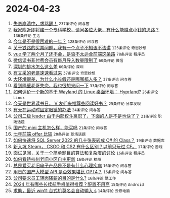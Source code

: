 # 2024-04-23

1. [失恋崩溃中，求骂醒！](https://www.v2ex.com/t/1034891) `237条评论` `问与答`
1. [我家附近即将建一个专科学校，请问各位大佬，有什么能赚点小钱的思路？](https://www.v2ex.com/t/1034899) `136条评论` `生活`
1. [今年是不是很困难的一年？](https://www.v2ex.com/t/1034815) `128条评论` `问与答`
1. [关于铁路的买票问题，我有一个点子不知该不该讲](https://www.v2ex.com/t/1034821) `123条评论` `奇思妙想`
1. [vue 学了两个月了还不会，是否不太适合前端这条路](https://www.v2ex.com/t/1034933) `78条评论` `程序员`
1. [微信读书非付费会员有每月导入数量限制了](https://www.v2ex.com/t/1034799) `60条评论` `微信`
1. [深圳的排水怎么这么差](https://www.v2ex.com/t/1034812) `60条评论` `深圳`
1. [有文采的老哥速速看过来](https://www.v2ex.com/t/1034954) `37条评论` `奇思妙想`
1. [大环境很差，为什么小长假还是哪哪都人多？](https://www.v2ex.com/t/1034904) `37条评论` `问与答`
1. [看到隔壁老哥失恋，我也很想来问一下](https://www.v2ex.com/t/1034985) `33条评论` `问与答`
1. [如何评价一个新的基于 Wayland 的 Linux 桌面环境： Hyprland?](https://www.v2ex.com/t/1034885) `26条评论` `Linux`
1. [今天是世界读书日， V 友们来推荐些阅读好书？](https://www.v2ex.com/t/1034945) `25条评论` `分享发现`
1. [有无在运动时固定眼镜的办法](https://www.v2ex.com/t/1034805) `24条评论` `问与答`
1. [公司二级 leader 由于内部权斗离职了，下面的人是不是也快了？](https://www.v2ex.com/t/1034829) `21条评论` `职场话题`
1. [国产的 mini 主机怎么样，能买吗](https://www.v2ex.com/t/1034828) `21条评论` `问与答`
1. [七年前端 offer 比较](https://www.v2ex.com/t/1034966) `20条评论` `职场话题`
1. [如何快速将 SQL Server 2022 的几十张表转成 C# 的 Class？](https://www.v2ex.com/t/1034846) `19条评论` `数据库`
1. [新入坑 Steam， CSGO 和 CS2 有什么区别？以前只玩过 CF。](https://www.v2ex.com/t/1034878) `17条评论` `游戏`
1. [面试见闻，关于一个简单题目的算法和复杂度的讨论](https://www.v2ex.com/t/1034963) `16条评论` `程序员`
1. [如何看待杭州老旧小区自主更新](https://www.v2ex.com/t/1034894) `16条评论` `杭州`
1. [总是爱买老旧电子产品是不是有什么心理疾病](https://www.v2ex.com/t/1034838) `16条评论` `问与答`
1. [用贵的国产大模型 API 是否效果堪比 GPT4？](https://www.v2ex.com/t/1034834) `16条评论` `问与答`
1. [公司要求员工转岗降薪的目的是什么?](https://www.v2ex.com/t/1034823) `16条评论` `酷工作`
1. [2024 年有哪些长续航手机值得推荐？配置不用高](https://www.v2ex.com/t/1034930) `15条评论` `Android`
1. [求助，最近 win11 台式机莫名会自动输入 s](https://www.v2ex.com/t/1034869) `14条评论` `云修电脑`
